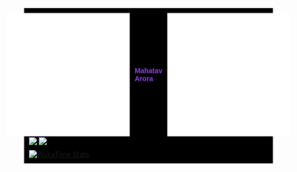 <div style="background-color: black; padding: 10px;">

  <!-- Header with Image and Name -->

<div style="display: flex; justify-content: center; align-items: center;">
  <img src="./images/ma.png" alt="Ma Picture" width="250" height="250" style="margin-right: 10px;">
  <span style="color: #8c40e3; font-family: sans-serif; ; font-weight: bold;">Mahatav Arora</span>
  <img src="./images/ma.png" alt="Ma Picture" width="250" height="250" style="margin-left: 10px;">
</div>

  <!-- Stats and Top Languages Section -->

<a href="https://github.com/Mahatav/github-readme-stats">
  <img align="center" src="https://github-readme-stats.vercel.app/api?username=Mahatav&theme=midnight-purple&show_icons=true&show=reviews,discussions_started,discussions_answered,prs_merged,prs_merged_percentage" />
</a>
<a href="https://github.com/Mahatav/convoychat">
  <img align="center" src="https://github-readme-stats.vercel.app/api/top-langs/?username=Mahatav&hide_progress=true&theme=midnight-purple" />
</a>

  <!-- WakaTime Stats -->
  <div style="margin-top: 10px;">
      <a href="https://github.com/Mahatav/github-readme-stats">
          <img src="https://github-readme-stats.vercel.app/api/wakatime?username=Mahatav&theme=midnight-purple" alt="WakaTime Stats"/>
      </a>
  </div>

</div>
